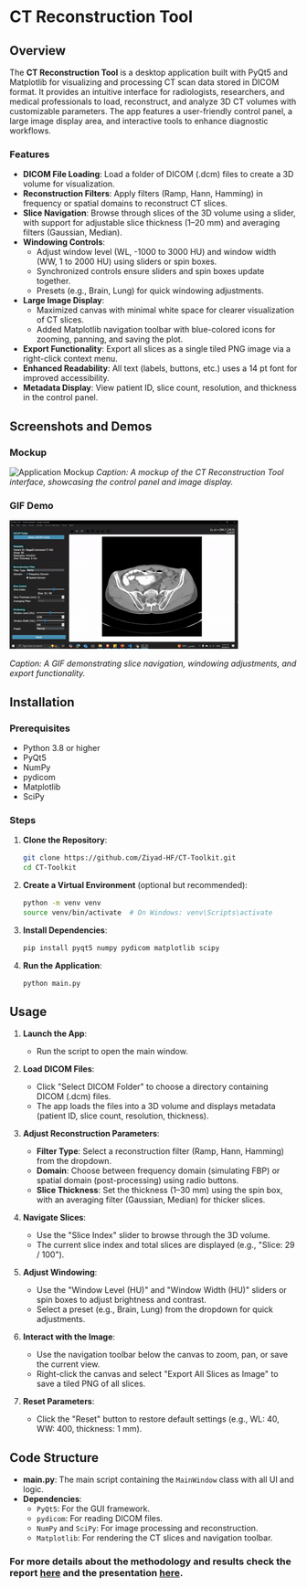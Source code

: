 # CT Reconstruction Tool

## Overview

The **CT Reconstruction Tool** is a desktop application built with PyQt5 and Matplotlib for visualizing and processing CT scan data stored in DICOM format. It provides an intuitive interface for radiologists, researchers, and medical professionals to load, reconstruct, and analyze 3D CT volumes with customizable parameters. The app features a user-friendly control panel, a large image display area, and interactive tools to enhance diagnostic workflows.

### Features

- **DICOM File Loading**: Load a folder of DICOM (.dcm) files to create a 3D volume for visualization.
- **Reconstruction Filters**: Apply filters (Ramp, Hann, Hamming) in frequency or spatial domains to reconstruct CT slices.
- **Slice Navigation**: Browse through slices of the 3D volume using a slider, with support for adjustable slice thickness (1–20 mm) and averaging filters (Gaussian, Median).
- **Windowing Controls**:
  - Adjust window level (WL, -1000 to 3000 HU) and window width (WW, 1 to 2000 HU) using sliders or spin boxes.
  - Synchronized controls ensure sliders and spin boxes update together.
  - Presets (e.g., Brain, Lung) for quick windowing adjustments.
- **Large Image Display**:
  - Maximized canvas with minimal white space for clearer visualization of CT slices.
  - Added Matplotlib navigation toolbar with blue-colored icons for zooming, panning, and saving the plot.
- **Export Functionality**: Export all slices as a single tiled PNG image via a right-click context menu.
- **Enhanced Readability**: All text (labels, buttons, etc.) uses a 14 pt font for improved accessibility.
- **Metadata Display**: View patient ID, slice count, resolution, and thickness in the control panel.

## Screenshots and Demos

### Mockup
![Application Mockup](media/mockup.png)
*Caption: A mockup of the CT Reconstruction Tool interface, showcasing the control panel and image display.*

### GIF Demo
![Feature Demo](media/demo.gif)

*Caption: A GIF demonstrating slice navigation, windowing adjustments, and export functionality.*

## Installation

### Prerequisites
- Python 3.8 or higher
- PyQt5
- NumPy
- pydicom
- Matplotlib
- SciPy

### Steps
1. **Clone the Repository**:
   ```bash
   git clone https://github.com/Ziyad-HF/CT-Toolkit.git
   cd CT-Toolkit
   ```
   
2. **Create a Virtual Environment** (optional but recommended):
   ```bash
   python -m venv venv
   source venv/bin/activate  # On Windows: venv\Scripts\activate
   ```

3. **Install Dependencies**:
   ```bash
   pip install pyqt5 numpy pydicom matplotlib scipy
   ```

4. **Run the Application**:
   ```bash
   python main.py
   ```

## Usage

1. **Launch the App**:
   - Run the script to open the main window.

2. **Load DICOM Files**:
   - Click "Select DICOM Folder" to choose a directory containing DICOM (.dcm) files.
   - The app loads the files into a 3D volume and displays metadata (patient ID, slice count, resolution, thickness).

3. **Adjust Reconstruction Parameters**:
   - **Filter Type**: Select a reconstruction filter (Ramp, Hann, Hamming) from the dropdown.
   - **Domain**: Choose between frequency domain (simulating FBP) or spatial domain (post-processing) using radio buttons.
   - **Slice Thickness**: Set the thickness (1–30 mm) using the spin box, with an averaging filter (Gaussian, Median) for thicker slices.

4. **Navigate Slices**:
   - Use the "Slice Index" slider to browse through the 3D volume.
   - The current slice index and total slices are displayed (e.g., "Slice: 29 / 100").

5. **Adjust Windowing**:
   - Use the "Window Level (HU)" and "Window Width (HU)" sliders or spin boxes to adjust brightness and contrast.
   - Select a preset (e.g., Brain, Lung) from the dropdown for quick adjustments.

6. **Interact with the Image**:
   - Use the navigation toolbar below the canvas to zoom, pan, or save the current view.
   - Right-click the canvas and select "Export All Slices as Image" to save a tiled PNG of all slices.

7. **Reset Parameters**:
   - Click the "Reset" button to restore default settings (e.g., WL: 40, WW: 400, thickness: 1 mm).

## Code Structure

- **main.py**: The main script containing the `MainWindow` class with all UI and logic.
- **Dependencies**:
  - `PyQt5`: For the GUI framework.
  - `pydicom`: For reading DICOM files.
  - `NumPy` and `SciPy`: For image processing and reconstruction.
  - `Matplotlib`: For rendering the CT slices and navigation toolbar.


### For more details about the methodology and results check the report [here](media/Report.pdf) and the presentation [here](media/Presentation.pptx).